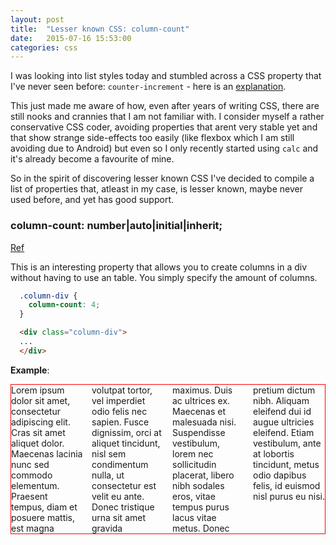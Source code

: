 ```yaml
---
layout: post
title:  "Lesser known CSS: column-count"
date:   2015-07-16 15:53:00
categories: css
---
```


I was looking into list styles today and stumbled across a CSS property that I've never seen before: `counter-increment` - here is an [explanation][counter-increment]. 

This just made me aware of how, even after years of writing CSS, there are still nooks and crannies that I am not familiar with. I consider myself a rather conservative CSS coder, avoiding properties that arent very stable yet and that show strange side-effects too easily (like flexbox which I am still avoiding due to Android) but even so I only recently started using `calc` and it's already become a favourite of mine. 

So in the spirit of discovering lesser known CSS I've decided to compile a list of properties that, atleast in my case, is lesser known, maybe never used before, and yet has good support.


### column-count: number|auto|initial|inherit;

[Ref][column-count]

This is an interesting property that allows you to create columns in a div without having to use an table. You simply specify the amount of columns.

```css
  .column-div {
    column-count: 4;
  }
```

```html
  <div class="column-div">
  ...
  </div>
```

**Example**:

<div class="column-div">
  Lorem ipsum dolor sit amet, consectetur adipiscing elit. Cras sit amet aliquet dolor. Maecenas lacinia nunc sed commodo elementum. Praesent tempus, diam et posuere mattis, est magna volutpat tortor, vel imperdiet odio felis nec sapien. Fusce dignissim, orci at aliquet tincidunt, nisl sem condimentum nulla, ut consectetur est velit eu ante. Donec tristique urna sit amet gravida maximus. Duis ac ultrices ex. Maecenas et malesuada nisi. Suspendisse vestibulum, lorem nec sollicitudin placerat, libero nibh sodales eros, vitae tempus purus lacus vitae metus. Donec pretium dictum nibh. Aliquam eleifend dui id augue ultricies eleifend. Etiam vestibulum, ante at lobortis tincidunt, metus odio dapibus felis, id euismod nisl purus eu nisi.
</div>


<style type="text/css">
  .column-div{
    column-count: 4;
    border: 1px solid red;
  }
</style>


[counter-increment]: https://developer.mozilla.org/en-US/docs/Web/CSS/CSS_Lists_and_Counters/Using_CSS_counters
[calc]: http://caniuse.com/#feat=calc
[column-count]: http://www.w3schools.com/cssref/css3_pr_column-count.asp
